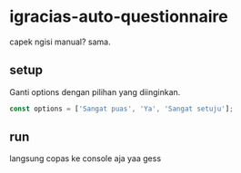 # igracias-auto-questionnaire
capek ngisi manual? sama.

## setup

Ganti options dengan pilihan yang diinginkan.

```js
const options = ['Sangat puas', 'Ya', 'Sangat setuju'];
```

## run

langsung copas ke console aja yaa gess 
